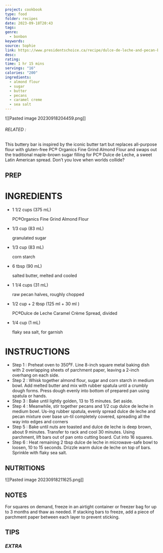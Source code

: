 ```yaml
---
project: cookbook
type: food
folder: recipes
date: 2023-09-18T20:43
tags: 
genre:
  - bonbon
keywords: 
source: Sophie
link: https://www.presidentschoice.ca/recipe/dulce-de-leche-and-pecan-bar-with-flaky-sea-salt?utm_source=PCO&utm_medium=internal-referral&utm_campaign=inspirationtiles_dulce-pecan-bars-en
desc: 
rating: 
time: 1 hr 15 mins
servings: "16"
calories: "200"
ingredients:
  - almond flour
  - sugar
  - butter
  - pecans
  - caramel creme
  - sea salt
---
```


![[Pasted image 20230918204459.png]]
###### *RELATED* : 

This buttery bar is inspired by the iconic butter tart but replaces all-purpose flour with gluten-free PC® Organics Fine Grind Almond Flour and swaps out the traditional maple-brown sugar filling for PC® Dulce de Leche, a sweet Latin American spread. Don’t you love when worlds collide?

## PREP


# INGREDIENTS

- 1 1/2 cups (375 mL)
    
    PC®Organics Fine Grind Almond Flour
    
- 1/3 cup (83 mL)
    
    granulated sugar
    
- 1/3 cup (83 mL)
    
    corn starch
    
- 6 tbsp (90 mL)
    
    salted butter, melted and cooled
    
- 1 1/4 cups (31 mL)
    
    raw pecan halves, roughly chopped
    
- 1/2 cup + 2 tbsp (125 ml + 30 ml )
    
    PC®Dulce de Leche Caramel Crème Spread, divided
    
- 1/4 cup (1 mL)
    
    flaky sea salt, for garnish


# INSTRUCTIONS

- Step 1 : Preheat oven to 350⁰F. Line 8-inch square metal baking dish with 2 overlapping sheets of parchment paper, leaving a 2-inch overhang on each side.
- Step 2 : Whisk together almond flour, sugar and corn starch in medium bowl. Add melted butter and mix with rubber spatula until a crumbly dough forms. Press dough evenly into bottom of prepared pan using spatula or hands.
- Step 3 : Bake until lightly golden, 13 to 15 minutes. Set aside.
- Step 4 : Meanwhile, stir together pecans and 1/2 cup dulce de leche in medium bowl. Us-ing rubber spatula, evenly spread dulce de leche and pecan mixture over base un-til completely covered, spreading all the way into edges and corners
- Step 5 : Bake until nuts are toasted and dulce de leche is deep brown, about 9 minutes. Transfer to rack and cool 30 minutes. Using parchment, lift bars out of pan onto cutting board. Cut into 16 squares.
- Step 6 : Heat remaining 2 tbsp dulce de leche in microwave-safe bowl to loosen, 10 to 15 seconds. Drizzle warm dulce de leche on top of bars. Sprinkle with flaky sea salt.

## NUTRITIONS

![[Pasted image 20230918211625.png]]

## NOTES

For squares on demand, freeze in an airtight container or freezer bag for up to 3 months and thaw as needed. If stacking bars to freeze, add a piece of parchment paper between each layer to prevent sticking.

## TIPS



### *EXTRA*



